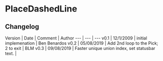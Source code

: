 # PlaceDashedLine

## Changelog
Version | Date | Comment | Author
--- | --- | ---
v0.1 | 12/1/2009 | initial implemenation | Ben Benardos
v0.2 | 05/08/2019 | Add 2nd loop to the Pick; 2 <ESC> to exit | BLM
v0.3 | 09/08/2019 | Faster unique union index, set statusbar text. | 